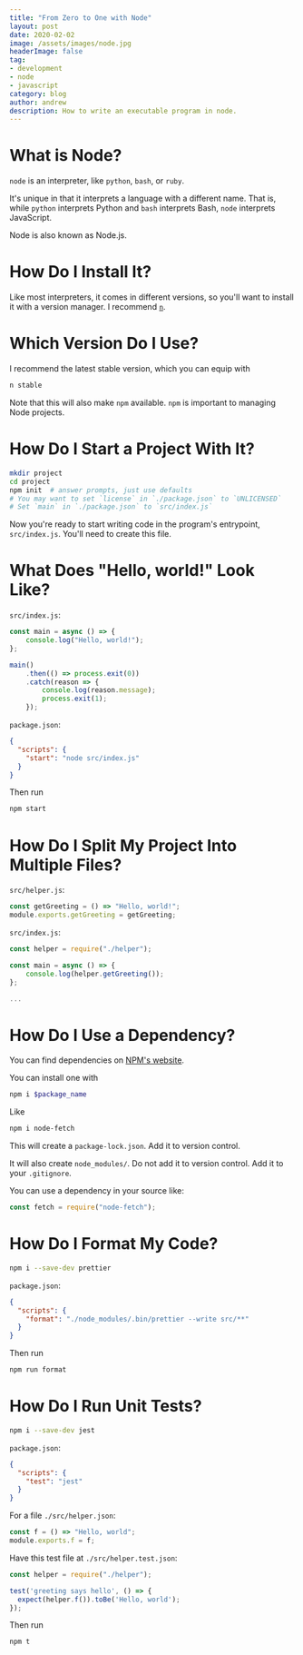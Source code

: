```yaml
---
title: "From Zero to One with Node"
layout: post
date: 2020-02-02
image: /assets/images/node.jpg
headerImage: false
tag:
- development
- node
- javascript
category: blog
author: andrew
description: How to write an executable program in node.
---
```


# What is Node?
`node` is an interpreter, like `python`, `bash`, or `ruby`.

It's unique in that it interprets a language with a different name. That is, while `python`
interprets Python and `bash` interprets Bash, `node` interprets JavaScript.

Node is also known as Node.js.

# How Do I Install It?
Like most interpreters, it comes in different versions, so you'll want to install it with
a version manager. I recommend [`n`](https://github.com/tj/n).

# Which Version Do I Use?
I recommend the latest stable version, which you can equip with
```bash
n stable
```

Note that this will also make `npm` available. `npm` is important to managing Node projects.

# How Do I Start a Project With It?
```bash
mkdir project
cd project
npm init  # answer prompts, just use defaults
# You may want to set `license` in `./package.json` to `UNLICENSED`
# Set `main` in `./package.json` to `src/index.js`
```

Now you're ready to start writing code in the program's entrypoint, `src/index.js`. You'll need to
create this file.

# What Does "Hello, world!" Look Like?
`src/index.js`:
```javascript
const main = async () => {
    console.log("Hello, world!");
};

main()
    .then(() => process.exit(0))
    .catch(reason => {
        console.log(reason.message);
        process.exit(1);
    });
```

`package.json`:
```json
{
  "scripts": {
    "start": "node src/index.js"
  }
}
```

Then run
```bash
npm start
```

# How Do I Split My Project Into Multiple Files?
`src/helper.js`:
```javascript
const getGreeting = () => "Hello, world!";
module.exports.getGreeting = getGreeting;
```

`src/index.js`:
```javascript
const helper = require("./helper");

const main = async () => {
    console.log(helper.getGreeting());
};

...
```

# How Do I Use a Dependency?
You can find dependencies on [NPM's website](https://www.npmjs.com/).

You can install one with
```bash
npm i $package_name
```

Like
```bash
npm i node-fetch
```

This will create a `package-lock.json`. Add it to version control.

It will also create `node_modules/`. Do not add it to version control. Add it to your
`.gitignore`.

You can use a dependency in your source like:
```javascript
const fetch = require("node-fetch");
```

# How Do I Format My Code?
```bash
npm i --save-dev prettier
```

`package.json`:
```json
{
  "scripts": {
    "format": "./node_modules/.bin/prettier --write src/**"
  }
}
```

Then run
```bash
npm run format
```

# How Do I Run Unit Tests?
```bash
npm i --save-dev jest
```

`package.json`:
```json
{
  "scripts": {
    "test": "jest"
  }
}
```

For a file `./src/helper.json`:
```javascript
const f = () => "Hello, world";
module.exports.f = f;
```

Have this test file at `./src/helper.test.json`:
```javascript
const helper = require("./helper");

test('greeting says hello', () => {
  expect(helper.f()).toBe('Hello, world');
});
```

Then run
```bash
npm t
```
